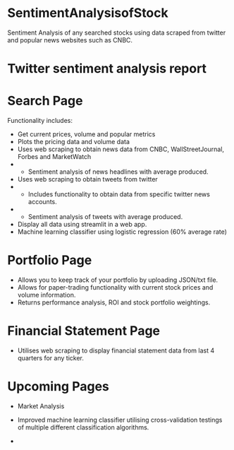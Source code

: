 # SentimentAnalysisofStock
Sentiment Analysis of any searched stocks using data scraped from twitter and popular news websites such as CNBC.

# Twitter sentiment analysis report 

# Search Page
Functionality includes:
- Get current prices, volume and popular metrics
- Plots the pricing data and volume data
- Uses web scraping to obtain news data from CNBC, WallStreetJournal, Forbes and MarketWatch
- - Sentiment analysis of news headlines with average produced.
- Uses web scraping to obtain tweets from twitter
- - Includes functionality to obtain data from specific twitter news accounts.
- - Sentiment analysis of tweets with average produced.
- Display all data using streamlit in a web app.
- Machine learning classifier using logistic regression (60% average rate)

# Portfolio Page
- Allows you to keep track of your portfolio by uploading JSON/txt file. 
- Allows for paper-trading functionality with current stock prices and volume information. 
- Returns performance analysis, ROI and stock portfolio weightings. 

# Financial Statement Page 
- Utilises web scraping to display financial statement data from last 4 quarters for any ticker.


# Upcoming Pages
- Market Analysis

- Improved machine learning classifier utilising cross-validation testings of multiple different classification algorithms.
- 
